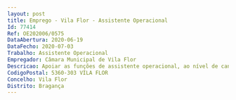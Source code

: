 ```yaml
--- 
layout: post
title: Emprego - Vila Flor - Assistente Operacional
Id: 77414
Ref: OE202006/0575
DataAbertura: 2020-06-19
DataFecho: 2020-07-03
Trabalho: Assistente Operacional
Empregador: Câmara Municipal de Vila Flor
Descricao: Apoiar as funções de assistente operacional, ao nível de canalizadores, trolhas e motoristas  Proceder à manutenção diária das ETAR´S do Concelho de Vila Flor
CodigoPostal: 5360-303 VILA FLOR
Concelho: Vila Flor
Distrito: Bragança
--- 
```

